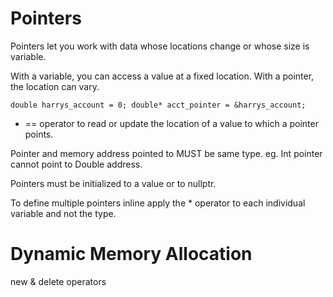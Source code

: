 # Pointers

Pointers let you work with data whose locations change or whose size is variable.

With a variable, you can access a value at a fixed location. With a pointer, the location can vary.

`double harrys_account = 0;
 double* acct_pointer = &harrys_account;`

* == operator to read or update the location of a value to which a pointer points.

Pointer and memory address pointed to MUST be same type. eg. Int pointer cannot point to Double address.

Pointers must be initialized to a value or to nullptr.

To define multiple pointers inline apply the * operator to each individual variable and not the type.

# Dynamic Memory Allocation

new & delete operators


